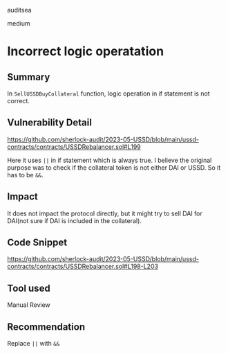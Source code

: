 auditsea

medium

# Incorrect logic operatation

## Summary
In `SellUSSDBuyCollateral` function, logic operation in if statement is not correct.

## Vulnerability Detail
https://github.com/sherlock-audit/2023-05-USSD/blob/main/ussd-contracts/contracts/USSDRebalancer.sol#L199

Here it uses `||` in if statement which is always true.
I believe the original purpose was to check if the collateral token is not either DAI or USSD.
So it has to be `&&`.

## Impact
It does not impact the protocol directly, but it might try to sell DAI for DAI(not sure if DAI is included in the collateral).

## Code Snippet
https://github.com/sherlock-audit/2023-05-USSD/blob/main/ussd-contracts/contracts/USSDRebalancer.sol#L198-L203

## Tool used

Manual Review

## Recommendation
Replace `||` with `&&`
